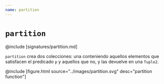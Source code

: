 ```yaml
---
name: partition
---
```


# `partition`

@include [signatures/partition.md]

`partition` crea dos colecciones: una conteniendo aquellos elementos que satisfacen el predicado `p` y aquellos que no, y las devuelve en una `Tuple2`.

@include [figure.html source="../images/partition.svg" desc="partition function"]
